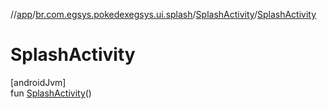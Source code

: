 //[app](../../../index.md)/[br.com.egsys.pokedexegsys.ui.splash](../index.md)/[SplashActivity](index.md)/[SplashActivity](-splash-activity.md)

# SplashActivity

[androidJvm]\
fun [SplashActivity](-splash-activity.md)()
